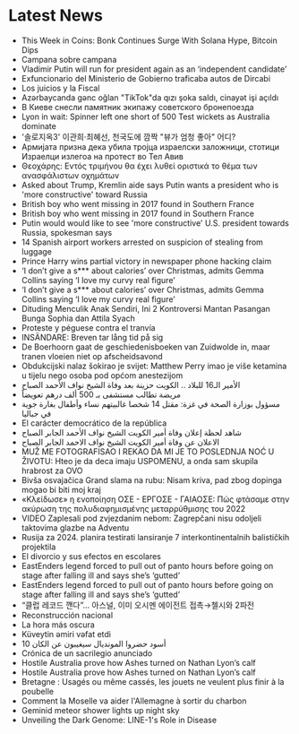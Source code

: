 # Latest News
-  This Week in Coins: Bonk Continues Surge With Solana Hype, Bitcoin Dips
-  Campana sobre campana
-  Vladimir Putin will run for president again as an ‘independent candidate’
-  Exfuncionario del Ministerio de Gobierno traficaba autos de Dircabi
-  Los juicios y la Fiscal
-  Azərbaycanda gənc oğlan "TikTok"da qızı şoka saldı, cinayət işi açıldı
-  В Киеве снесли памятник экипажу советского бронепоезда
-  Lyon in wait: Spinner left one short of 500 Test wickets as Australia dominate
-  '솔로지옥3' 이관희·최혜선, 천국도에 깜짝 "뷰가 엄청 좋아" 어디?
-  Армијата призна дека убила тројца израелски заложници, стотици Израелци излегоа на протест во Тел Авив
-  Θεοχάρης: Εντός τριμήνου θα έχει λυθεί οριστικά το θέμα των ανασφάλιστων οχημάτων
-  Asked about Trump, Kremlin aide says Putin wants a president who is 'more constructive' toward Russia
-  British boy who went missing in 2017 found in Southern France
-  British boy who went missing in 2017 found in Southern France
-  Putin would would like to see 'more constructive' U.S. president towards Russia, spokesman says
-  14 Spanish airport workers arrested on suspicion of stealing from luggage
-  Prince Harry wins partial victory in newspaper phone hacking claim
-  ‘I don’t give a s*** about calories’ over Christmas, admits Gemma Collins saying ‘I love my curvy real figure’
-  ‘I don’t give a s*** about calories’ over Christmas, admits Gemma Collins saying ‘I love my curvy real figure’
-  Dituding Menculik Anak Sendiri, Ini 2 Kontroversi Mantan Pasangan Bunga Sophia dan Attila Syach
-  Proteste y péguese contra el tranvía
-  INSÄNDARE: Breven tar lång tid på sig
-  De Boerhoorn gaat de geschiedenisboeken van Zuidwolde in, maar tranen vloeien niet op afscheidsavond
-  Obdukcijski nalaz šokirao je svijet: Matthew Perry imao je više ketamina u tijelu nego osoba pod općom anestezijom
-  الأمير الـ16 للبلاد .. الكويت حزينة بعد وفاة الشيخ نواف الأحمد الصباح
-  مريضة تطالب مستشفى بـ 500 ألف درهم تعويضاً
-  مسؤول بوزارة الصحة في غزة: مقتل 14 شخصا غالبيتهم نساء وأطفال بغارة جوية في جباليا
-  El carácter democrático de la república
-  شاهد لحظة إعلان وفاة أمير الكويت الشيخ نواف الأحمد الجابر الصباح
-  الاعلان عن وفاة أمير الكويت الشيخ نواف الاحمد الجابر الصباح
-  MUŽ ME FOTOGRAFISAO I REKAO DA MI JE TO POSLEDNJA NOĆ U ŽIVOTU: Hteo je da deca imaju USPOMENU, a onda sam skupila hrabrost za OVO
-  Bivša osvajačica Grand slama na rubu: Nisam kriva, pad zbog dopinga mogao bi biti moj kraj
-  «Κλείδωσε» η ενοποίηση ΟΣΕ - ΕΡΓΟΣΕ - ΓΑΙΑΟΣΕ: Πώς φτάσαμε στην ακύρωση της πολυδιαφημισμένης μεταρρύθμισης του 2022
-  VIDEO Zaplesali pod zvjezdanim nebom: Zagrepčani nisu odoljeli taktovima glazbe na Adventu
-  Rusija za 2024. planira testirati lansiranje 7 interkontinentalnih balističkih projektila
-  El divorcio y sus efectos en escolares
-  EastEnders legend forced to pull out of panto hours before going on stage after falling ill and says she’s ‘gutted’
-  EastEnders legend forced to pull out of panto hours before going on stage after falling ill and says she’s ‘gutted’
-  “클럽 레코드 깬다”... 아스널, 이미 오시멘 에이전트 접촉→첼시와 2파전
-  Reconstrucción nacional
-  La hora más oscura
-  Küveytin əmiri vəfat etdi
-  10 أسود حضروا المونديال سيغيبون عن الكان
-  Crónica de un sacrilegio anunciado
-  Hostile Australia prove how Ashes turned on Nathan Lyon’s calf
-  Hostile Australia prove how Ashes turned on Nathan Lyon’s calf
-  Bretagne : Usagés ou même cassés, les jouets ne veulent plus finir à la poubelle
-  Comment la Moselle va aider l'Allemagne à sortir du charbon
-  Geminid meteor shower lights up night sky
-  Unveiling the Dark Genome: LINE-1's Role in Disease
